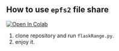 How to use `epfs2` file share
----------------------------
[![Open In Colab](https://colab.research.google.com/assets/colab-badge.svg)](https://colab.research.google.com/github/epg900/epfs2/blob/main/Youtube.ipynb)
1. clone repository and run `flaskRange.py`.
2. enjoy it.
